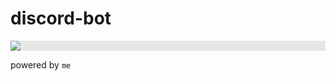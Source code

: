 # discord-bot

<img style="display: block;-webkit-user-select: none;margin: auto;background-color: hsl(0, 0%, 90%);" src="https://www.codedex.io/images/code-nights/dinosaur.gif">

powered by `me`
